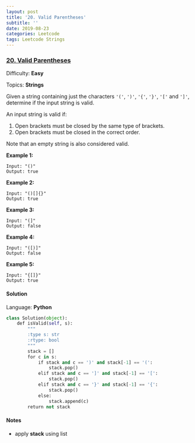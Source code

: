 ```yaml
---
layout: post
title: '20. Valid Parentheses'
subtitle: ''
date: 2019-08-23
categories: Leetcode
tags: Leetcode Strings
---
```

### [20\. Valid Parentheses](https://leetcode.com/problems/valid-parentheses/)

Difficulty: **Easy**

Topics: **Strings**


Given a string containing just the characters `'('`, `')'`, `'{'`, `'}'`, `'['` and `']'`, determine if the input string is valid.

An input string is valid if:

1.  Open brackets must be closed by the same type of brackets.
2.  Open brackets must be closed in the correct order.

Note that an empty string is also considered valid.

**Example 1:**

```
Input: "()"
Output: true
```

**Example 2:**

```
Input: "()[]{}"
Output: true
```

**Example 3:**

```
Input: "(]"
Output: false
```

**Example 4:**

```
Input: "([)]"
Output: false
```

**Example 5:**

```
Input: "{[]}"
Output: true
```


#### Solution

Language: **Python**

```python
class Solution(object):
    def isValid(self, s):
        """
        :type s: str
        :rtype: bool
        """
        stack = []
        for c in s:
            if stack and c == ')' and stack[-1] == '(':
                stack.pop()
            elif stack and c == ']' and stack[-1] == '[':
                stack.pop()
            elif stack and c == '}' and stack[-1] == '{':      
                stack.pop()
            else:
                stack.append(c)
        return not stack
```

#### Notes
- apply **stack** using list